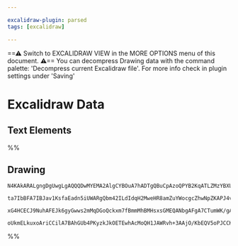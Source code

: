 ```yaml
---

excalidraw-plugin: parsed
tags: [excalidraw]

---
```

==⚠  Switch to EXCALIDRAW VIEW in the MORE OPTIONS menu of this document. ⚠== You can decompress Drawing data with the command palette: 'Decompress current Excalidraw file'. For more info check in plugin settings under 'Saving'


# Excalidraw Data
## Text Elements
%%
## Drawing
```compressed-json
N4KAkARALgngDgUwgLgAQQQDwMYEMA2AlgCYBOuA7hADTgQBuCpAzoQPYB2KqATLZMzYBXUtiRoIACyhQ4zZAHoFAc0JRJQgEYA6bGwC2CgF7N6hbEcK4OCtptbErHALRY8RMpWdx8Q1TdIEfARcZgRmBShcZQUebQA2bQBWGjoghH0EDihmbgBtAF1+CFw4OABlKKhxVFAwSHUMmohiXFIAa1T6hkIECgAhXGx25VJhDmIAYTZ8NlJuCABiADNV

ta7IbBFA7IBJav1KsfaEadn5iUWARgQbm42ILdIdqH2MweHR8amZuYWocgcZhwNpZKAPJ4vN76ABihHw+EqMGCC0EHgh2zB0KObBOAHUSOpuHxwJtMXsDjiTkiURI0SQMc8sQcAErCZSSDjhXJoK78MlMikZADyIOwahg3CuAAZpfzHuTXgcYZwoDDcPp4ZK0El5ZDmRkVdlyoQjDUeHLSQrBUqMgAVLBQACCRGUXAkwWW4L1iuxUVIzuebAokhC

xG4HCECJ9NuhAFEJk6gyGwws2mMqDGoQckxm7fBmmMhBMHsxsGMEQANbgAFgA7CTumWK/gAJq1gAcV20VzrVw7dd1VqMbAM3Dq3XoBCENSupIAvlmDfo2cXiFzmDz0EWS/LRiQTWbiZbuvviJUEHBuEPT6QSABZNjEBAJ3CaYLhtDLAhhPd3n7nOOpKQP0MyftuyiaLgAAUPC9tQvDwYhdYIdKyQAJQbJALIIMoUZtAspCQTBPAAMxyrw5EIWRFF

oUkmELkuxoAriCCilA7BAhGUb4PKyzkJkOETEwhAcMoQH1JAWRvh+3AAjO/KbEQV5oPJCCKRAHAajUakacIUBEFycmkDOjFWnYABWCDYDk5RaXAj7Pq+74IOB374L+VpDBxjB2qO+ASd0sCIAs/EIK55CZsBCrMFABj5iFaCRtG0WzMMrncO5nmSRA+ChM6NmEL5/ncQiC7gIudDLPC4TjvOIDzkAA==
```
%%